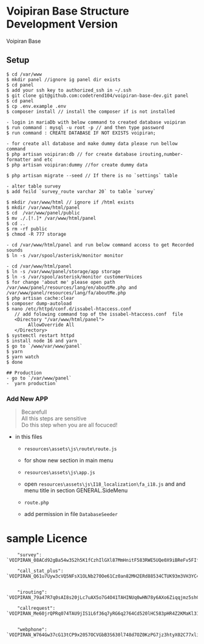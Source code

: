 # Voipiran Base Structure Development Version
Voipiran Base

## Setup
```
$ cd /var/www
$ mkdir panel //ignore ig panel dir exists
$ cd panel
$ add your ssh key to authorized_ssh in ~/.ssh
$ git clone git@github.com:codetrend104/voipiran-base-dev.git panel
$ cd panel
$ cp .env.example .env
$ composer install // install the composer if is not installed

- login in mariaDb with below command to created database voipiran
$ run command : mysql -u root -p // and then type password
$ run command : CREATE DATABASE IF NOT EXISTS voipiran;

- for create all database and make dummy data please run bellow command
$ php artisan voipiran:db // for create database irouting,number-formatter and etc
$ php artisan voipiran:dummy //for create dummy data

$ php artisan migrate --seed // If there is no `settings` table

- alter table survey
$ add feild `survey_route varchar 20` to table `survey`

$ mkdir /var/www/html // ignore if /html exists
$ mkdir /var/www/html/panel
$ cd  /var/www/panel/public 
$ mv ./.[!.]* /var/www/html/panel
$ cd ..
$ rm -rf public 
$ chmod -R 777 storage

- cd /var/www/html/panel and run below command access to get Recorded sounds
$ ln -s /var/spool/asterisk/monitor monitor

- cd /var/www/html/panel
$ ln -s /var/www/panel/storage/app storage
$ ln -s /var/spool/asterisk/monitor customerVoices
$ for change 'about me' please open path /var/www/panel/resources/lang/en/aboutMe.php and /var/www/panel/resources/lang/fa/aboutMe.php
$ php artisan cache:clear
$ composer dump-autoload
$ nano /etc/httpd/conf.d/issabel-htaccess.conf 
   // add folowing command top of the issabel-htaccess.conf  file
   <Directory "/var/www/html/panel">
        AllowOverride All
   </Directory>
$ systemctl restart httpd
$ install node 16 and yarn
$ go to `/www/var/www/panel`
$ yarn
$ yarn watch
$ done

## Production
- go to `/var/www/panel`
- `yarn production`

```

### Add New APP 
>Becarefull  
>All this steps are sensitive  
>Do this step when you are all focuced!  

- in this files 
    - `resources\assets\js\route\route.js`

    - for show new section in main menu
    - `resources\assets\js\app.js` 
    - open `resources\assets\js\I18_localization\fa_i18.js` and and menu title in section GENERAL.SideMenu
      
    - `route.php`

    - add permission in file `DatabaseSeeder`

# sample Licence

        "survey": `VOIPIRAN_08ACd92gBa54w3S2h5K1fCzhIlGXl87MmHnitF583RWE5UQe0X9iBReFv5FIf9fG50o9efc83Gne4cn6jgTj4SJ5d1uvj5y8IoG2ZIh244SoU3Kxbl492eT4P6lou28YI725P4CB7875DiXg1kfWFrm6TRONl4giSbyM76TGkX26bJiXO5G5r6L7Fx9203e`,

        "call_stat_plus": `VOIPIRAN_Q61u7Uyw3cVQ5NFsX1OLNb270Oe61Cz0an82MH2ERd88534CTUK93m3VH3YC4rmb217vV583eIY8ekBehvBk70Bs7VRzJ7VI86246C9uc36qq35T4o7b6634rLE84GcRsyl92VsTLdk1I11mAcO6JPGC6S46W9IGpy3UYdqUL4GO4UkOqr0Mudi2H3X9h4M`,


        "irouting": `VOIPIRAN_79a47R7q0sAI8s20jLc7uAX5o7G4O41TAHINUq0wHN78y6AXo6Ziqqjmz5shC65X97wj0LdWOE81wBMg8AXN35544LLLR7hc63s9PWvTRZ0sHYC45yRWQ5yy1Nsh868NB43y3q17f2U7cL5Asr5J5h755aDa4nD3PY4800758fN8F155s5n0vq8yIt1PDLT`,

        "callrequest": `VOIPIRAN_Me60jrQPRq074TAU9jIS1L6f36q7yRG6q2764Cd520lHC583pHR4Z2KMaKl3110PGl6elM6afC4547qaH2ZlRr60ojOW7Du3JhkSu8I75DfKbGX76eM6t932GYR3D8orsoPA7W1I9m0UiE1F8DvZ02a78XCJCkU42mUT14PM5e6SzL03AoI6Z0fmJ7Ee5E9`,


        "webphone": `VOIPIRAN_W764Gw37cG13tCP9x2057OCVGbB3S630l748d7OZ0KzPG7jz3htyX02C77xli8P5T44CbiCx5sYW546979f3eyy378no30xyJ3v5m6s1W14MF0S2Uf536J9y7C1sdl2K419wr484G79X401104B3cbqG87X91hP2p4C794nwIlUcVfd96s3RL8WMyxIWJ6z`,

